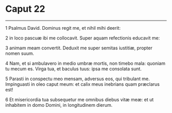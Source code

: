 # Caput 22

***

1 Psalmus David. Dominus regit me, et nihil mihi deerit:

2 in loco pascuæ ibi me collocavit. Super aquam refectionis educavit me:

3 animam meam convertit. Deduxit me super semitas iustitiæ, propter nomen suum.

4 Nam, et si ambulavero in medio umbræ mortis, non timebo mala: quoniam tu mecum es. Virga tua, et baculus tuus: ipsa me consolata sunt.

5 Parasti in conspectu meo mensam, adversus eos, qui tribulant me. Impinguasti in oleo caput meum: et calix meus inebrians quam præclarus est!

6 Et misericordia tua subsequetur me omnibus diebus vitæ meæ: et ut inhabitem in domo Domini, in longitudinem dierum.

